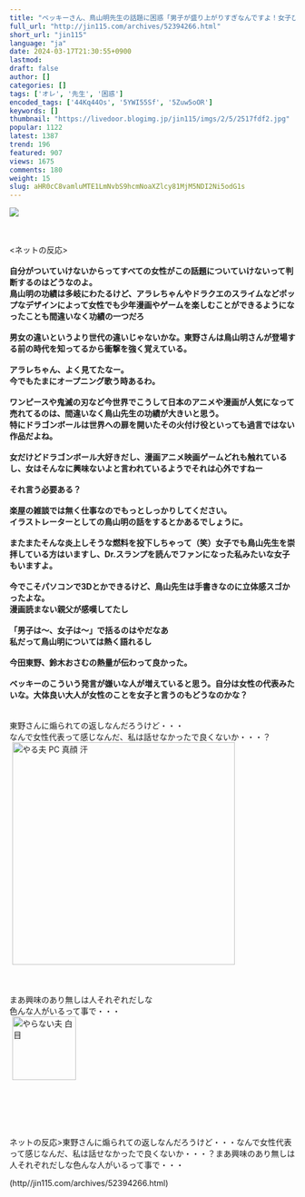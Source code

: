 ```yaml
---
title: "ベッキーさん、鳥山明先生の話題に困惑「男子が盛り上がりすぎなんですよ！女子びっくりしちゃって」 "
full_url: "http://jin115.com/archives/52394266.html"
short_url: "jin115"
language: "ja"
date: 2024-03-17T21:30:55+0900
lastmod: 
draft: false
author: []
categories: []
tags: ['オレ', '先生', '困惑']
encoded_tags: ['44Kq44Os', '5YWI55Sf', '5Zuw5oOR']
keywords: []
thumbnail: "https://livedoor.blogimg.jp/jin115/imgs/2/5/2517fdf2.jpg"
popular: 1122
latest: 1387
trend: 196
featured: 907
views: 1675
comments: 180
weight: 15
slug: aHR0cC8vamluMTE1LmNvbS9hcmNoaXZlcy81MjM5NDI2Ni5odG1s
---
```


![](https://livedoor.blogimg.jp/jin115/imgs/2/5/2517fdf2.jpg)

<div><a name='more'></a> <br> <br> <ネットの反応><br> <br> <b>自分がついていけないからってすべての女性がこの話題についていけないって判断するのはどうなのよ。<br> 鳥山明の功績は多岐にわたるけど、アラレちゃんやドラクエのスライムなどポップなデザインによって女性でも少年漫画やゲームを楽しむことができるようになったことも間違いなく功績の一つだろ</b><br> <br> <b>男女の違いというより世代の違いじゃないかな。東野さんは鳥山明さんが登場する前の時代を知ってるから衝撃を強く覚えている。</b><br> <b><br> アラレちゃん、よく見てたなー。<br> 今でもたまにオープニング歌う時あるわ。</b><br> <br> <b>ワンピースや鬼滅の刃など今世界でこうして日本のアニメや漫画が人気になって売れてるのは、間違いなく鳥山先生の功績が大きいと思う。 <br> 特にドラゴンボールは世界への扉を開いたその火付け役といっても過言ではない作品だよね。<br> </b><br> <b>女だけどドラゴンボール大好きだし、漫画アニメ映画ゲームどれも触れているし、女はそんなに興味ないよと言われているようでそれは心外ですねー </b><br> <br> <b>それ言う必要ある？</b><br> <br> <b>楽屋の雑談では無く仕事なのでもっとしっかりしてください。<br> イラストレーターとしての鳥山明の話をするとかあるでしょうに。</b><br> <br> <b>またまたそんな炎上しそうな燃料を投下しちゃって（笑）女子でも鳥山先生を崇拝している方はいますし、Dr.スランプを読んでファンになった私みたいな女子もいますよ。</b><br> <br> <b>今でこそパソコンで3Dとかできるけど、鳥山先生は手書きなのに立体感スゴかったよな。<br> 漫画読まない親父が感嘆してたし</b><br> <br> <b>「男子は〜、女子は〜」で括るのはやだなあ<br> 私だって鳥山明については熱く語れるし</b><br> <b><br> 今田東野、鈴木おさむの熱量が伝わって良かった。</b><br> <br> <b>ベッキーのこういう発言が嫌いな人が増えていると思う。自分は女性の代表みたいな。大体良い大人が女性のことを女子と言うのもどうなのかな？</b><br> <br> <br> 東野さんに煽られての返しなんだろうけど・・・<br> なんで女性代表って感じなんだ、私は話せなかったで良くないか・・・？<br> <img src='https//livedoor.blogimg.jp/jin115/imgs/4/7/4738b087.gif' alt='やる夫 PC 真顔 汗' width='392' border='0' hspace='5' class='pict'><br> <br> <br> <br> まあ興味のあり無しは人それぞれだしな<br> 色んな人がいるって事で・・・<br> <img src='https//livedoor.blogimg.jp/jin115/imgs/6/8/6838f545.gif' alt='やらない夫 白目' width='112' border='0' hspace='5' class='pict'><br> <br> <br> <br> <br> <br> <p>ネットの反応>東野さんに煽られての返しなんだろうけど・・・なんで女性代表って感じなんだ、私は話せなかったで良くないか・・・？まあ興味のあり無しは人それぞれだしな色んな人がいるって事で・・・</p></div>

(http//jin115.com/archives/52394266.html)
